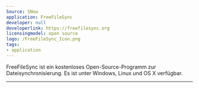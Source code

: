```yaml
---
Source: SNow
application: FreeFileSync
developer: null
developerlink: https://freefilesync.org
licensingmodel: open source
logo: /FreeFileSync_Icon.png
tags:
- application
---
```

FreeFileSync ist ein kostenloses Open-Source-Programm zur Dateisynchronisierung. Es ist unter Windows, Linux und OS X verfügbar.

---

